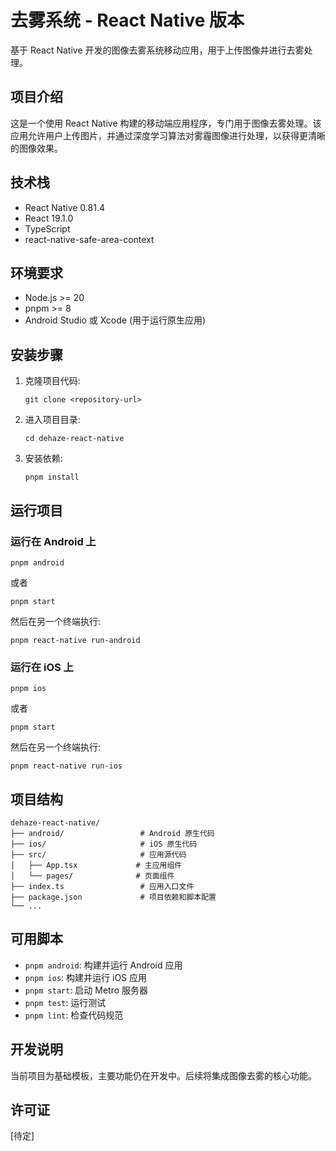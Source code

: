 # 去雾系统 - React Native 版本

基于 React Native 开发的图像去雾系统移动应用，用于上传图像并进行去雾处理。

## 项目介绍

这是一个使用 React Native 构建的移动端应用程序，专门用于图像去雾处理。该应用允许用户上传图片，并通过深度学习算法对雾霾图像进行处理，以获得更清晰的图像效果。

## 技术栈

- React Native 0.81.4
- React 19.1.0
- TypeScript
- react-native-safe-area-context

## 环境要求

- Node.js >= 20
- pnpm >= 8
- Android Studio 或 Xcode (用于运行原生应用)

## 安装步骤

1. 克隆项目代码:
   ```
   git clone <repository-url>
   ```

2. 进入项目目录:
   ```
   cd dehaze-react-native
   ```

3. 安装依赖:
   ```
   pnpm install
   ```

## 运行项目

### 运行在 Android 上

```
pnpm android
```

或者

```
pnpm start
```
然后在另一个终端执行:
```
pnpm react-native run-android
```

### 运行在 iOS 上

```
pnpm ios
```

或者

```
pnpm start
```
然后在另一个终端执行:
```
pnpm react-native run-ios
```

## 项目结构

```
dehaze-react-native/
├── android/                 # Android 原生代码
├── ios/                     # iOS 原生代码
├── src/                     # 应用源代码
│   ├── App.tsx             # 主应用组件
│   └── pages/              # 页面组件
├── index.ts                 # 应用入口文件
├── package.json             # 项目依赖和脚本配置
└── ...
```

## 可用脚本

- `pnpm android`: 构建并运行 Android 应用
- `pnpm ios`: 构建并运行 iOS 应用
- `pnpm start`: 启动 Metro 服务器
- `pnpm test`: 运行测试
- `pnpm lint`: 检查代码规范

## 开发说明

当前项目为基础模板，主要功能仍在开发中。后续将集成图像去雾的核心功能。

## 许可证

[待定]